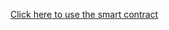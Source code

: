 [Click here to use the smart contract ](https://goerli.etherscan.io/address/0x1e476c3f6d243b04e14f0e777470de095712ae05#writeContract)
